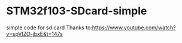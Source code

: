 # STM32f103-SDcard-simple
simple code for sd card 
Thanks to:https://www.youtube.com/watch?v=spVIZO-jbxE&t=147s
